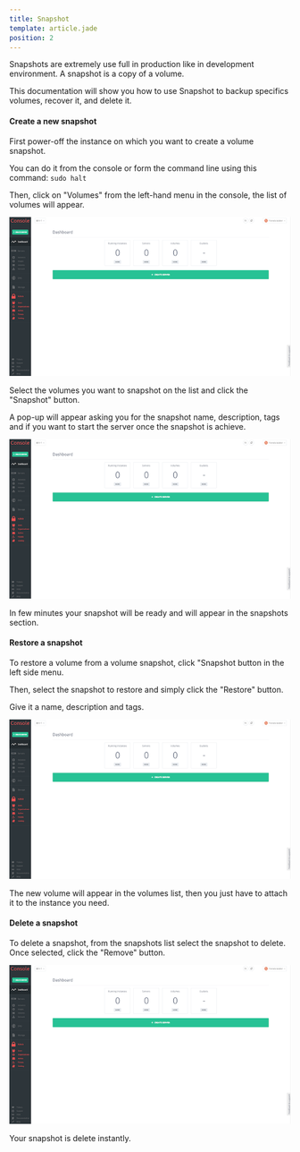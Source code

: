 ```yaml
---
title: Snapshot
template: article.jade
position: 2
---
```


Snapshots are extremely use full in production like in development environment.
A snapshot is a copy of a volume.

This documentation will show you how to use Snapshot to backup specifics volumes, recover it, and delete it.

#### Create a new snapshot

First power-off the instance on which you want to create a volume snapshot.

You can do it from the console or form the command line using this command: `sudo halt`

Then, click on "Volumes" from the left-hand menu in the console, the list of volumes will appear.

![Console](../../imgs/img_tmp_dashboard.png "Temporaire")

Select the volumes you want to snapshot on the list and click the "Snapshot" button.

A pop-up will appear asking you for the snapshot name, description, tags and if you want to start the server once the snapshot is achieve.

![Console](../../imgs/img_tmp_dashboard.png "Temporaire")

In few minutes your snapshot will be ready and will appear in the snapshots section.

#### Restore a snapshot

To restore a volume from a volume snapshot, click "Snapshot button in the left side menu.

Then, select the snapshot to restore and simply click the "Restore" button.

Give it a name, description and tags.

![Console](../../imgs/img_tmp_dashboard.png "Temporaire")

The new volume will appear in the volumes list, then you just have to attach it to the instance you need.

#### Delete a snapshot

To delete a snapshot, from the snapshots list select the snapshot to delete.
Once selected, click the "Remove" button.

![Console](../../imgs/img_tmp_dashboard.png "Temporaire")

Your snapshot is delete instantly.
